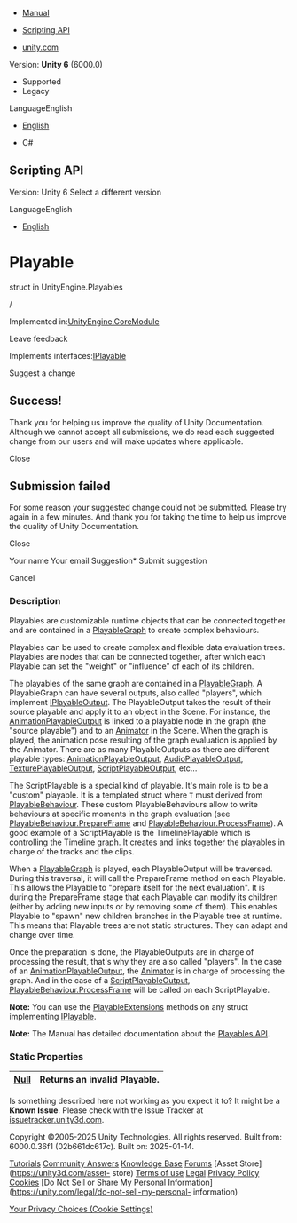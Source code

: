 [ ]()

  * [Manual](../Manual/index.html)
  * [Scripting API](../ScriptReference/index.html)

  * [unity.com](https://unity.com/)

Version: **Unity 6** (6000.0)

  * Supported
  * Legacy

LanguageEnglish

  * [English]()

  * C#

[ ](https://docs.unity3d.com)

## Scripting API

Version: Unity 6 Select a different version

LanguageEnglish

  * [English]()

# Playable

struct in UnityEngine.Playables

/

Implemented in:[UnityEngine.CoreModule](UnityEngine.CoreModule.html)

Leave feedback

  

Implements interfaces:[IPlayable](Playables.IPlayable.html)

Suggest a change

## Success!

Thank you for helping us improve the quality of Unity Documentation. Although
we cannot accept all submissions, we do read each suggested change from our
users and will make updates where applicable.

Close

## Submission failed

For some reason your suggested change could not be submitted. Please <a>try
again</a> in a few minutes. And thank you for taking the time to help us
improve the quality of Unity Documentation.

Close

Your name Your email Suggestion* Submit suggestion

Cancel

[ ]()

### Description

Playables are customizable runtime objects that can be connected together and
are contained in a [PlayableGraph](Playables.PlayableGraph.html) to create
complex behaviours.

Playables can be used to create complex and flexible data evaluation trees.
Playables are nodes that can be connected together, after which each Playable
can set the "weight" or "influence" of each of its children.  
  
The playables of the same graph are contained in a
[PlayableGraph](Playables.PlayableGraph.html). A PlayableGraph can have
several outputs, also called "players", which implement
[IPlayableOutput](Playables.IPlayableOutput.html). The PlayableOutput takes
the result of their source playable and apply it to an object in the Scene.
For instance, the
[AnimationPlayableOutput](Animations.AnimationPlayableOutput.html) is linked
to a playable node in the graph (the "source playable") and to an
[Animator](Animator.html) in the Scene. When the graph is played, the
animation pose resulting of the graph evaluation is applied by the Animator.
There are as many PlayableOutputs as there are different playable types:
[AnimationPlayableOutput](Animations.AnimationPlayableOutput.html),
[AudioPlayableOutput](Audio.AudioPlayableOutput.html),
[TexturePlayableOutput](Experimental.Playables.TexturePlayableOutput.html),
[ScriptPlayableOutput](Playables.ScriptPlayableOutput.html), etc...  
  
The ScriptPlayable<T> is a special kind of playable. It's main role is to be a
"custom" playable. It is a templated struct where `T` must derived from
[PlayableBehaviour](Playables.PlayableBehaviour.html). These custom
PlayableBehaviours allow to write behaviours at specific moments in the graph
evaluation (see
[PlayableBehaviour.PrepareFrame](Playables.PlayableBehaviour.PrepareFrame.html)
and
[PlayableBehaviour.ProcessFrame](Playables.PlayableBehaviour.ProcessFrame.html)).
A good example of a ScriptPlayable is the TimelinePlayable which is
controlling the Timeline graph. It creates and links together the playables in
charge of the tracks and the clips.  
  
When a [PlayableGraph](Playables.PlayableGraph.html) is played, each
PlayableOutput will be traversed. During this traversal, it will call the
PrepareFrame method on each Playable. This allows the Playable to "prepare
itself for the next evaluation". It is during the PrepareFrame stage that each
Playable can modify its children (either by adding new inputs or by removing
some of them). This enables Playable to "spawn" new children branches in the
Playable tree at runtime. This means that Playable trees are not static
structures. They can adapt and change over time.  
  
Once the preparation is done, the PlayableOutputs are in charge of processing
the result, that's why they are also called "players". In the case of an
[AnimationPlayableOutput](Animations.AnimationPlayableOutput.html), the
[Animator](Animator.html) is in charge of processing the graph. And in the
case of a [ScriptPlayableOutput](Playables.ScriptPlayableOutput.html),
[PlayableBehaviour.ProcessFrame](Playables.PlayableBehaviour.ProcessFrame.html)
will be called on each ScriptPlayable.  
  
**Note:** You can use the
[PlayableExtensions](Playables.PlayableExtensions.html) methods on any struct
implementing [IPlayable](Playables.IPlayable.html).  
  
**Note:** The Manual has detailed documentation about the [Playables
API](../Manual/Playables.html).

### Static Properties

[Null](Playables.Playable.Null.html)| Returns an invalid Playable.  
---|---  
  
Is something described here not working as you expect it to? It might be a
**Known Issue**. Please check with the Issue Tracker at
[issuetracker.unity3d.com](https://issuetracker.unity3d.com).

Copyright ©2005-2025 Unity Technologies. All rights reserved. Built from:
6000.0.36f1 (02b661dc617c). Built on: 2025-01-14.

[Tutorials](https://unity3d.com/learn) [Community
Answers](https://answers.unity3d.com) [Knowledge
Base](https://support.unity3d.com/hc/en-us)
[Forums](https://forum.unity3d.com) [Asset Store](https://unity3d.com/asset-
store) [Terms of use](https://docs.unity3d.com/Manual/TermsOfUse.html)
[Legal](https://unity.com/legal) [Privacy
Policy](https://unity.com/legal/privacy-policy)
[Cookies](https://unity.com/legal/cookie-policy) [Do Not Sell or Share My
Personal Information](https://unity.com/legal/do-not-sell-my-personal-
information)

[Your Privacy Choices (Cookie Settings)](javascript:void\(0\);)

